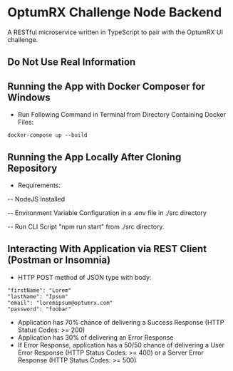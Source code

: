 # OptumRX Challenge Node Backend

A RESTful microservice written in TypeScript to pair with the OptumRX UI challenge.

## Do Not Use Real Information

## Running the App with Docker Composer for Windows

- Run Following Command in Terminal from Directory Containing Docker Files:

```
docker-compose up --build
```

## Running the App Locally After Cloning Repository

- Requirements:

-- NodeJS Installed

-- Environment Variable Configuration in a .env file in ./src directory

-- Run CLI Script "npm run start" from ./src directory.

## Interacting With Application via REST Client (Postman or Insomnia)

- HTTP POST method of JSON type with body:

```
"firstName": "Lorem"
"lastName": "Ipsum"
"email": "loremipsum@optumrx.com"
"password": "foobar"
```

- Application has 70% chance of delivering a Success Response (HTTP Status Codes: >= 200)
- Application has 30% of delivering an Error Response
- If Error Response, application has a 50/50 chance of delivering a User Error Response (HTTP Status Codes: >= 400) or a Server Error Response (HTTP Status Codes: >= 500)
